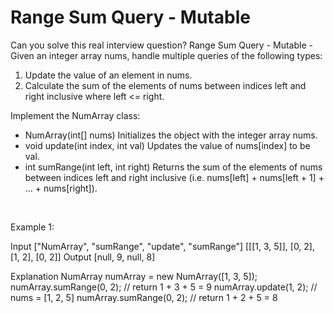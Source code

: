 # Range Sum Query - Mutable

Can you solve this real interview question? Range Sum Query - Mutable - Given an integer array nums, handle multiple queries of the following types:

 1. Update the value of an element in nums.
 2. Calculate the sum of the elements of nums between indices left and right inclusive where left <= right.

Implement the NumArray class:

 * NumArray(int[] nums) Initializes the object with the integer array nums.
 * void update(int index, int val) Updates the value of nums[index] to be val.
 * int sumRange(int left, int right) Returns the sum of the elements of nums between indices left and right inclusive (i.e. nums[left] + nums[left + 1] + ... + nums[right]).

 

Example 1:


Input
["NumArray", "sumRange", "update", "sumRange"]
[[[1, 3, 5]], [0, 2], [1, 2], [0, 2]]
Output
[null, 9, null, 8]

Explanation
NumArray numArray = new NumArray([1, 3, 5]);
numArray.sumRange(0, 2); // return 1 + 3 + 5 = 9
numArray.update(1, 2);   // nums = [1, 2, 5]
numArray.sumRange(0, 2); // return 1 + 2 + 5 = 8